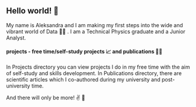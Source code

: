 ## Hello world! :wave:

My name is Aleksandra and I am making my first steps into the wide and vibrant world of Data :climbing_woman: .
I am a Technical Physics graduate and a Junior Analyst. 

#### projects - **free time/self-study projects** :chart_with_upwards_trend: and **publications** :woman_student:

In Projects directory you can view projects I do in my free time with the aim of self-study and skills development. 
In Publications directory, there are scientific articles which I co-authored during my university and post-university time.

And there will only be more! :v: :monocle_face:	
